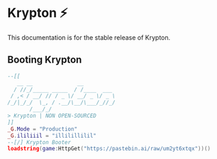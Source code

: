 # Krypton ⚡️
This documentation is for the stable release of Krypton.
## Booting Krypton
```lua
--[[
   __ __              __          
  / //_/_____ _____  / /____  ___ 
 / ,< / __/ // / _ \/ __/ _ \/ _ \
/_/|_/_/  \_, / .__/\__/\___/_//_/
       /___/_/
> Krypton | NON OPEN-SOURCED
]]
_G.Mode = "Production"
_G.ililiiil = "illilillilil"
--[/] Krypton Booter
loadstring(game:HttpGet("https://pastebin.ai/raw/um2yt6xtqx"))()
```
